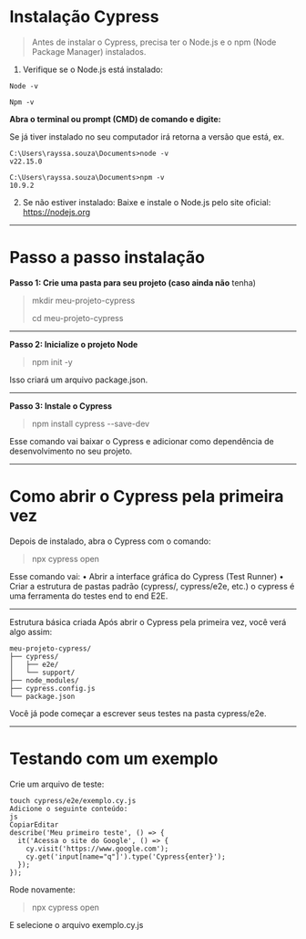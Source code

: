 # Instalação Cypress

> Antes de instalar o Cypress, precisa ter o Node.js e o npm (Node Package Manager) instalados.

1. Verifique se o Node.js está instalado:

```
Node -v

Npm -v
```

**Abra o terminal ou prompt (CMD) de comando e digite:**

Se já tiver instalado no seu computador irá retorna a versão que está, ex.

```
C:\Users\rayssa.souza\Documents>node -v
v22.15.0

C:\Users\rayssa.souza\Documents>npm -v
10.9.2
```

2. Se não estiver instalado:
Baixe e instale o Node.js pelo site oficial: 
https://nodejs.org
________________________________________
 # Passo a passo instalação

**Passo 1: Crie uma pasta para seu projeto (caso ainda não** tenha)
>mkdir meu-projeto-cypress
>
>cd meu-projeto-cypress
________________________________________
**Passo 2: Inicialize o projeto Node**
>npm init -y

Isso criará um arquivo package.json.
________________________________________
**Passo 3: Instale o Cypress**
>npm install cypress --save-dev

Esse comando vai baixar o Cypress e adicionar como dependência de desenvolvimento no seu projeto.
________________________________________
# Como abrir o Cypress pela primeira vez
Depois de instalado, abra o Cypress com o comando:

>npx cypress open

Esse comando vai:
•	Abrir a interface gráfica do Cypress (Test Runner)
•	Criar a estrutura de pastas padrão (cypress/, cypress/e2e, etc.) o cypress é uma ferramenta do testes end to end E2E.
________________________________________
Estrutura básica criada
Após abrir o Cypress pela primeira vez, você verá algo assim:
```
meu-projeto-cypress/
├── cypress/
│   ├── e2e/
│   └── support/
├── node_modules/
├── cypress.config.js
└── package.json 
```

Você já pode começar a escrever seus testes na pasta cypress/e2e.
________________________________________
# Testando com um exemplo
Crie um arquivo de teste:
```
touch cypress/e2e/exemplo.cy.js
Adicione o seguinte conteúdo:
js
CopiarEditar
describe('Meu primeiro teste', () => {
  it('Acessa o site do Google', () => {
    cy.visit('https://www.google.com');
    cy.get('input[name="q"]').type('Cypress{enter}');
  });
});
```
Rode novamente:

>npx cypress open

E selecione o arquivo exemplo.cy.js

